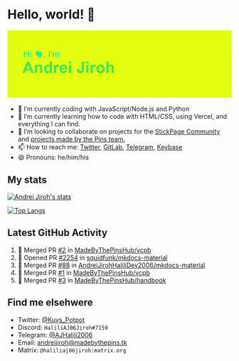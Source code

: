 # Hello, world! 👋

![](https://raw.githubusercontent.com/AndreiJirohHaliliDev2006/AndreiJirohHaliliDev2006/master/header.png)

- 🔭 I’m currently coding with JavaScript/Node.js and Python
- 🌱 I’m currently learning how to code with HTML/CSS, using Vercel, and everything I can find.
- 👯 I’m looking to collaborate on projects for the [StickPage Community](https://github.com/StickPage-Community) and [projects made by the Pins team.](https://github.com/MadeByThePinsHub)
- 📫 How to reach me: [Twitter](https://twitter.com/Kuys_Potpot), [GitLab](https://www.gitlab.com/AndreiJirohHaliliDev2006), [Telegram](https://t.me/AJHalili2006), [Keybase](https://keybase.io/ajhalilidev06)
- 😄 Pronouns: he/him/his

## My stats

[![Andrei Jiroh's stats](https://gh-readme-stats-thepinsteam.vercel.app/api?username=AndreiJirohHaliliDev2006&count_private=true&include_all_commits=true)](https://github.com/anuraghazra/github-readme-stats)

[![Top Langs](https://gh-readme-stats-thepinsteam.vercel.app/api/top-langs/?username=AndreiJirohHaliliDev2006&layout=compact)](https://github.com/anuraghazra/github-readme-stats)

## Latest GitHub Activity

<!--START_SECTION:activity-->
1. 🎉 Merged PR [#2](https://github.com/MadeByThePinsHub/vcpb/pull/2) in [MadeByThePinsHub/vcpb](https://github.com/MadeByThePinsHub/vcpb)
2. 💪 Opened PR [#2254](https://github.com/squidfunk/mkdocs-material/pull/2254) in [squidfunk/mkdocs-material](https://github.com/squidfunk/mkdocs-material)
3. 🎉 Merged PR [#88](https://github.com/AndreiJirohHaliliDev2006/mkdocs-material/pull/88) in [AndreiJirohHaliliDev2006/mkdocs-material](https://github.com/AndreiJirohHaliliDev2006/mkdocs-material)
4. 🎉 Merged PR [#1](https://github.com/MadeByThePinsHub/vcpb/pull/1) in [MadeByThePinsHub/vcpb](https://github.com/MadeByThePinsHub/vcpb)
5. 🎉 Merged PR [#3](https://github.com/MadeByThePinsHub/handbook/pull/3) in [MadeByThePinsHub/handbook](https://github.com/MadeByThePinsHub/handbook)
<!--END_SECTION:activity-->

## Find me elsehwere

* Twitter: [@Kuys_Potpot](https://twitter.com)
* Discord: `HaliliAJ06Jiroh#7159`
* Telegram: [@AJHalili2006](https://telegram.dog/AJHalili2006)
* Email: <andreijiroh@madebythepins.tk>
* Matrix: `@haliliaj06jiroh:matrix.org`
